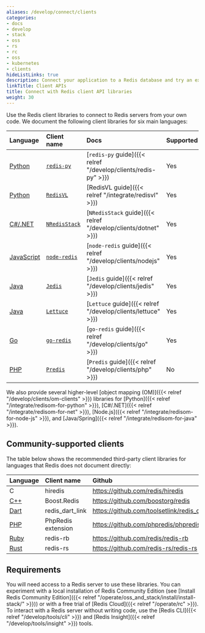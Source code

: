```yaml
---
aliases: /develop/connect/clients
categories:
- docs
- develop
- stack
- oss
- rs
- rc
- oss
- kubernetes
- clients
hideListLinks: true
description: Connect your application to a Redis database and try an example
linkTitle: Client APIs
title: Connect with Redis client API libraries
weight: 30
---
```


Use the Redis client libraries to connect to Redis servers from
your own code. We document the following client libraries
for six main languages:

| Language | Client name | Docs | Supported |
| :-- | :-- | :-- | :-- |
| [Python](https://www.python.org/) | [`redis-py`](https://github.com/redis/redis-py) |[`redis-py` guide]({{< relref "/develop/clients/redis-py" >}}) | Yes |
| [Python](https://www.python.org/) | [`RedisVL`](https://github.com/redis/redis-vl-python) |[RedisVL guide]({{< relref "/integrate/redisvl" >}}) | Yes 
| [C#/.NET](https://learn.microsoft.com/en-us/dotnet/csharp/) | [`NRedisStack`](https://github.com/redis/NRedisStack) |[`NRedisStack` guide]({{< relref "/develop/clients/dotnet" >}}) | Yes |
| [JavaScript](https://nodejs.org/en) | [`node-redis`](https://github.com/redis/node-redis) | [`node-redis` guide]({{< relref "/develop/clients/nodejs" >}}) | Yes |
| [Java](https://www.java.com/en/) | [`Jedis`](https://github.com/redis/jedis) | [`Jedis` guide]({{< relref "/develop/clients/jedis" >}}) |  Yes |
| [Java](https://www.java.com/en/) | [`Lettuce`](https://github.com/redis/lettuce) | [`Lettuce` guide]({{< relref "/develop/clients/lettuce" >}}) | Yes |
| [Go](https://go.dev/) | [`go-redis`](https://github.com/redis/go-redis) | [`go-redis` guide]({{< relref "/develop/clients/go" >}}) | Yes |
| [PHP](https://www.php.net/)| [`Predis`](https://github.com/predis/predis) | [`Predis` guide]({{< relref "/develop/clients/php" >}}) | No |

We also provide several higher-level
[object mapping (OM)]({{< relref "/develop/clients/om-clients" >}})
libraries for [Python]({{< relref "/integrate/redisom-for-python" >}}),
[C#/.NET]({{< relref "/integrate/redisom-for-net" >}}),
[Node.js]({{< relref "/integrate/redisom-for-node-js" >}}), and
[Java/Spring]({{< relref "/integrate/redisom-for-java" >}}).

## Community-supported clients

The table below shows the recommended third-party client libraries for languages that
Redis does not document directly:

| Language | Client name | Github | Docs |
| :-- | :-- | :-- | :-- |
| C | hiredis | https://github.com/redis/hiredis | https://github.com/redis/hiredis |
| [C++](https://en.wikipedia.org/wiki/C%2B%2B) | Boost.Redis | https://github.com/boostorg/redis | https://www.boost.org/doc/libs/develop/libs/redis/doc/html/index.html |
| [Dart](https://dart.dev/) | redis_dart_link | https://github.com/toolsetlink/redis_dart_link | https://github.com/toolsetlink/redis_dart_link |
| [PHP](https://www.php.net/) | PhpRedis extension | https://github.com/phpredis/phpredis | https://github.com/phpredis/phpredis/blob/develop/README.md |
| [Ruby](https://www.ruby-lang.org/en/) | redis-rb | https://github.com/redis/redis-rb | https://rubydoc.info/gems/redis |
| [Rust](https://www.rust-lang.org/) | redis-rs | https://github.com/redis-rs/redis-rs | https://docs.rs/redis/latest/redis/ |


## Requirements

You will need access to a Redis server to use these libraries.
You can experiment with a local installation of Redis Community Edition
(see [Install Redis Community Edition]({{< relref "/operate/oss_and_stack/install/install-stack/" >}})) or with a free trial of [Redis Cloud]({{< relref "/operate/rc" >}}).
To interact with a Redis server without writing code, use the
[Redis CLI]({{< relref "/develop/tools/cli" >}}) and
[Redis Insight]({{< relref "/develop/tools/insight" >}}) tools.
